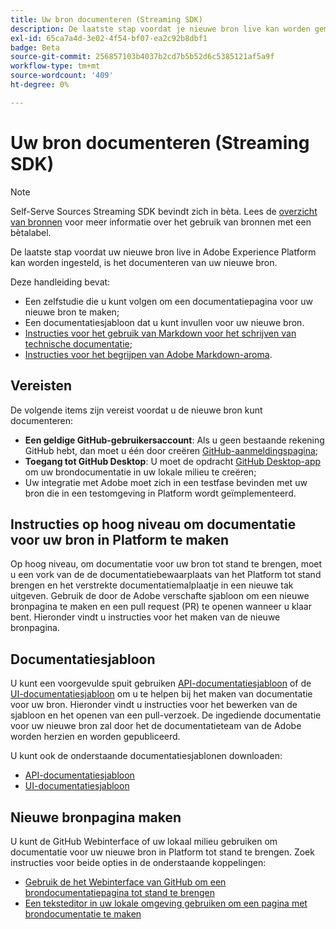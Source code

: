 ```yaml
---
title: Uw bron documenteren (Streaming SDK)
description: De laatste stap voordat je nieuwe bron live kan worden gemaakt in Adobe Experience Platform is het documenteren van je nieuwe bron.
exl-id: 65ca7a4d-3e02-4f54-bf07-ea2c92b8dbf1
badge: Beta
source-git-commit: 256857103b4037b2cd7b5b52d6c5385121af5a9f
workflow-type: tm+mt
source-wordcount: '409'
ht-degree: 0%

---
```


# Uw bron documenteren (Streaming SDK)

>[!NOTE]
>
>Self-Serve Sources Streaming SDK bevindt zich in bèta. Lees de [overzicht van bronnen](../../home.md#terms-and-conditions) voor meer informatie over het gebruik van bronnen met een bètalabel.

De laatste stap voordat uw nieuwe bron live in Adobe Experience Platform kan worden ingesteld, is het documenteren van uw nieuwe bron.

Deze handleiding bevat:

* Een zelfstudie die u kunt volgen om een documentatiepagina voor uw nieuwe bron te maken;
* Een documentatiesjabloon dat u kunt invullen voor uw nieuwe bron.
* [Instructies voor het gebruik van Markdown voor het schrijven van technische documentatie](https://experienceleague.adobe.com/docs/contributor/contributor-guide/writing-essentials/markdown.html);
* [Instructies voor het begrijpen van Adobe Markdown-aroma](https://experienceleague.adobe.com/docs/contributor/contributor-guide/writing-essentials/markdown.html#custom-markdown-extensions).

## Vereisten

De volgende items zijn vereist voordat u de nieuwe bron kunt documenteren:

* **Een geldige GitHub-gebruikersaccount**: Als u geen bestaande rekening GitHub hebt, dan moet u één door creëren [GitHub-aanmeldingspagina](https://github.com/);
* **Toegang tot GitHub Desktop**: U moet de opdracht [GitHub Desktop-app](https://desktop.github.com/) om uw brondocumentatie in uw lokale milieu te creëren;
* Uw integratie met Adobe moet zich in een testfase bevinden met uw bron die in een testomgeving in Platform wordt geïmplementeerd.

## Instructies op hoog niveau om documentatie voor uw bron in Platform te maken

Op hoog niveau, om documentatie voor uw bron tot stand te brengen, moet u een vork van de de documentatiebewaarplaats van het Platform tot stand brengen en het verstrekte documentatiemalplaatje in een nieuwe tak uitgeven. Gebruik de door de Adobe verschafte sjabloon om een nieuwe bronpagina te maken en een pull request (PR) te openen wanneer u klaar bent. Hieronder vindt u instructies voor het maken van de nieuwe bronpagina.

## Documentatiesjabloon

U kunt een voorgevulde spuit gebruiken [API-documentatiesjabloon](streaming-template-api.md) of de [UI-documentatiesjabloon](streaming-template-ui.md) om u te helpen bij het maken van documentatie voor uw bron. Hieronder vindt u instructies voor het bewerken van de sjabloon en het openen van een pull-verzoek. De ingediende documentatie voor uw nieuwe bron zal door het de documentatieteam van de Adobe worden herzien en worden gepubliceerd.

U kunt ook de onderstaande documentatiesjablonen downloaden:

* [API-documentatiesjabloon](../assets/streaming/streaming-template-api.zip)
* [UI-documentatiesjabloon](../assets/streaming/streaming-template-ui.zip)

## Nieuwe bronpagina maken

U kunt de GitHub Webinterface of uw lokaal milieu gebruiken om documentatie voor uw nieuwe bron in Platform tot stand te brengen. Zoek instructies voor beide opties in de onderstaande koppelingen:

* [Gebruik de het Webinterface van GitHub om een brondocumentatiepagina tot stand te brengen](../documentation/github.md)
* [Een teksteditor in uw lokale omgeving gebruiken om een pagina met brondocumentatie te maken](../documentation/text-editor.md)
